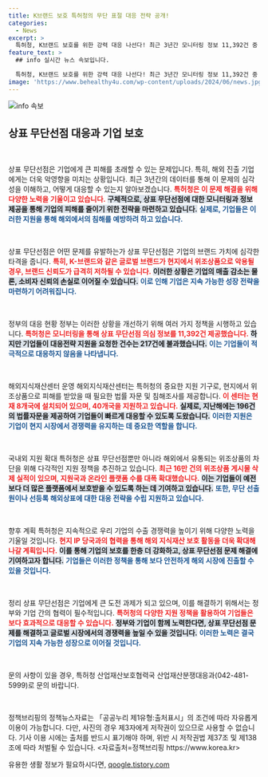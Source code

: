 ```yaml
---
title: K브랜드 보호 특허청의 무단 표절 대응 전략 공개!
categories:
  - News
excerpt: >
  특허청, K브랜드 보호를 위한 강력 대응 나선다! 최근 3년간 모니터링 정보 11,392건 중 단 2백여건만 지원, 전문 법률자문과 현지 단속 강화로 위조상품에 맞서 싸운다. 지금 클릭해 K브랜드를 지키는 노력을 확인하세요!
feature_text: >
  ## info 실시간 뉴스 속보입니다.

  특허청, K브랜드 보호를 위한 강력 대응 나선다! 최근 3년간 모니터링 정보 11,392건 중 단 2백여건만 지원, 전문 법률자문과 현지 단속 강화로 위조상품에 맞서 싸운다. 지금 클릭해 K브랜드를 지키는 노력을 확인하세요!
image: 'https://www.behealthy4u.com/wp-content/uploads/2024/06/news.jpg'
---
```


<p><img src="https://www.behealthy4u.com/wp-content/uploads/2024/06/news.jpg" alt="info 속보" /></p>

<h2 data-ke-size="size26">상표 무단선점 대응과 기업 보호</h2>

<p data-ke-size="size16">&nbsp;</p>

<p>상표 무단선점은 기업에게 큰 피해를 초래할 수 있는 문제입니다. 특히, 해외 진출 기업에게는 더욱 악영향을 미치는 상황입니다. 최근 3년간의 데이터를 통해 이 문제의 심각성을 이해하고, 어떻게 대응할 수 있는지 알아보겠습니다. <b><span style="color: #ee2323;">특허청은 이 문제 해결을 위해 다양한 노력을 기울이고 있습니다.</span></b> <b><span style="background-color: #21538527;">구체적으로, 상표 무단선점에 대한 모니터링과 정보 제공을 통해 기업의 피해를 줄이기 위한 전략을 마련하고 있습니다.</span></b> <b><span style="color: #1a5490;">실제로, 기업들은 이러한 지원을 통해 해외에서의 침해를 예방하려 하고 있습니다.</span></b></p>

<p data-ke-size="size16">&nbsp;</p>

<p>상표 무단선점은 어떤 문제를 유발하는가
상표 무단선점은 기업의 브랜드 가치에 심각한 타격을 줍니다. <b><span style="color: #ee2323;">특히, K-브랜드와 같은 글로벌 브랜드가 현지에서 위조상품으로 악용될 경우, 브랜드 신뢰도가 급격히 저하될 수 있습니다.</span></b> <b><span style="background-color: #21538527;">이러한 상황은 기업의 매출 감소는 물론, 소비자 신뢰의 손실로 이어질 수 있습니다.</span></b> <b><span style="color: #1a5490;">이로 인해 기업은 지속 가능한 성장 전략을 마련하기 어려워집니다.</span></b></p>

<p data-ke-size="size16">&nbsp;</p>

<p>정부의 대응 현황
정부는 이러한 상황을 개선하기 위해 여러 가지 정책을 시행하고 있습니다. <b><span style="color: #ee2323;">특허청은 모니터링을 통해 상표 무단선점 의심 정보를 11,392건 제공했습니다.</span></b> <b><span style="background-color: #21538527;">하지만 기업들이 대응전략 지원을 요청한 건수는 217건에 불과했습니다.</span></b> <b><span style="color: #1a5490;">이는 기업들이 적극적으로 대응하지 않음을 나타냅니다.</span></b></p>

<p data-ke-size="size16">&nbsp;</p>

<p>해외지식재산센터 운영
해외지식재산센터는 특허청의 중요한 지원 기구로, 현지에서 위조상품으로 피해를 받았을 때 필요한 법률 자문 및 침해조사를 제공합니다. <b><span style="color: #ee2323;">이 센터는 현재 8개국에 설치되어 있으며, 40개국을 지원하고 있습니다.</span></b> <b><span style="background-color: #21538527;">실제로, 지난해에는 196건의 법률자문을 제공하여 기업들이 빠르게 대응할 수 있도록 도왔습니다.</span></b> <b><span style="color: #1a5490;">이러한 지원은 기업이 현지 시장에서 경쟁력을 유지하는 데 중요한 역할을 합니다.</span></b></p>

<p data-ke-size="size16">&nbsp;</p>

<p>국내외 지원 확대
특허청은 상표 무단선점뿐만 아니라 해외에서 유통되는 위조상품의 차단을 위해 다각적인 지원 정책을 추진하고 있습니다. <b><span style="color: #ee2323;">최근 16만 건의 위조상품 게시물 삭제 실적이 있으며, 지원국과 온라인 플랫폼 수를 대폭 확대했습니다.</span></b> <b><span style="background-color: #21538527;">이는 기업들이 예전보다 더 많은 플랫폼에서 보호받을 수 있도록 하는 데 기여하고 있습니다.</span></b> <b><span style="color: #1a5490;">또한, 무단 선출원이나 선등록 해외상표에 대한 대응 전략을 수립 지원하고 있습니다.</span></b></p>

<p data-ke-size="size16">&nbsp;</p>

<p>향후 계획
특허청은 지속적으로 우리 기업의 수출 경쟁력을 높이기 위해 다양한 노력을 기울일 것입니다. <b><span style="color: #ee2323;">현지 IP 당국과의 협력을 통해 해외 지식재산 보호 활동을 더욱 확대해 나갈 계획입니다.</span></b> <b><span style="background-color: #21538527;">이를 통해 기업의 보호를 한층 더 강화하고, 상표 무단선점 문제 해결에 기여하고자 합니다.</span></b> <b><span style="color: #1a5490;">기업들은 이러한 정책을 통해 보다 안전하게 해외 시장에 진출할 수 있을 것입니다.</span></b></p>

<p data-ke-size="size16">&nbsp;</p>

<p>정리
상표 무단선점은 기업에게 큰 도전 과제가 되고 있으며, 이를 해결하기 위해서는 정부와 기업 간의 협력이 필수적입니다. <b><span style="color: #ee2323;">특허청의 다양한 지원 정책을 활용하여 기업들은 보다 효과적으로 대응할 수 있습니다.</span></b> <b><span style="background-color: #21538527;">정부와 기업이 함께 노력한다면, 상표 무단선점 문제를 해결하고 글로벌 시장에서의 경쟁력을 높일 수 있을 것입니다.</span></b> <b><span style="color: #1a5490;">이러한 노력은 결국 기업의 지속 가능한 성장으로 이어질 것입니다.</span></b></p>

<p data-ke-size="size16">&nbsp;</p>

<p>문의 사항이 있을 경우, 특허청 산업재산보호협력국 산업재산분쟁대응과(042-481-5999)로 문의 바랍니다. </p>

<p data-ke-size="size16">&nbsp;</p>

<p>정책브리핑의 정책뉴스자료는 「공공누리 제1유형:출처표시」의 조건에 따라 자유롭게 이용이 가능합니다. 다만, 사진의 경우 제3자에게 저작권이 있으므로 사용할 수 없습니다. 기사 이용 시에는 출처를 반드시 표기해야 하며, 위반 시 저작권법 제37조 및 제138조에 따라 처벌될 수 있습니다. &lt;자료출처=정책브리핑 https://www.korea.kr></p>
유용한 생활 정보가 필요하시다면, <a href="https://qoogle.tistory.com" rel="dofollow">qoogle.tistory.com</a>


